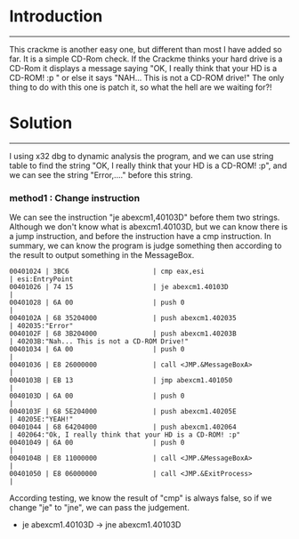 # Introduction
---
This crackme is another easy one, but different than most I have added so far. It is a simple CD-Rom check. If the Crackme thinks your hard drive is a CD-Rom it displays a message saying "OK, I really think that your HD is a CD-ROM! :p " or else it says "NAH... This is not a CD-ROM drive!"
The only thing to do with this one is patch it, so what the hell are we waiting for?!

# Solution
---

I using x32 dbg to dynamic analysis the program, and we can use string table to find the string "OK, I really think that your HD is a CD-ROM! :p", and we can see the string "Error,...." before this string.

### method1 : Change instruction

We can see the instruction "je abexcm1,40103D" before them two strings.
Although we don't know what is abexcm1.40103D, but we can know there is a jump instruction, and before the instruction have a cmp instruction.
In summary, we can know the program is judge something then according to the result to output something in the MessageBox. 

```
00401024 | 3BC6                     | cmp eax,esi                             | esi:EntryPoint
00401026 | 74 15                    | je abexcm1.40103D                       | 
00401028 | 6A 00                    | push 0                                  |
0040102A | 68 35204000              | push abexcm1.402035                     | 402035:"Error"
0040102F | 68 3B204000              | push abexcm1.40203B                     | 40203B:"Nah... This is not a CD-ROM Drive!"
00401034 | 6A 00                    | push 0                                  |
00401036 | E8 26000000              | call <JMP.&MessageBoxA>                 |
0040103B | EB 13                    | jmp abexcm1.401050                      |
0040103D | 6A 00                    | push 0                                  |
0040103F | 68 5E204000              | push abexcm1.40205E                     | 40205E:"YEAH!"
00401044 | 68 64204000              | push abexcm1.402064                     | 402064:"Ok, I really think that your HD is a CD-ROM! :p"
00401049 | 6A 00                    | push 0                                  |
0040104B | E8 11000000              | call <JMP.&MessageBoxA>                 |
00401050 | E8 06000000              | call <JMP.&ExitProcess>                 |

```
According testing, we know the result of "cmp" is always false, so if we change "je" to "jne", we can pass the judgement.
* je abexcm1.40103D -> jne abexcm1.40103D


